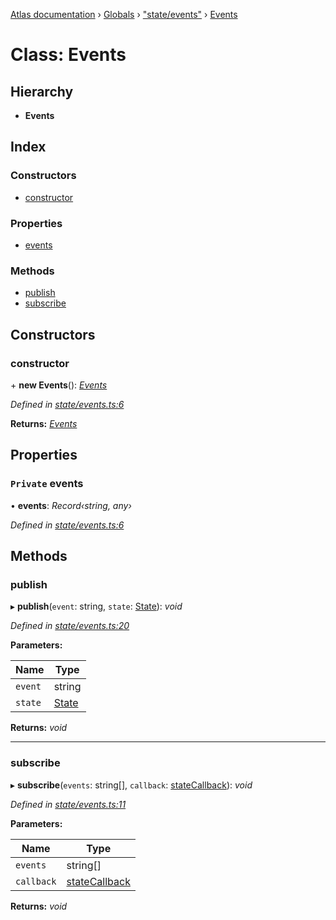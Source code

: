 [Atlas documentation](../README.md) › [Globals](../globals.md) › ["state/events"](../modules/_state_events_.md) › [Events](_state_events_.events.md)

# Class: Events

## Hierarchy

* **Events**

## Index

### Constructors

* [constructor](_state_events_.events.md#constructor)

### Properties

* [events](_state_events_.events.md#private-events)

### Methods

* [publish](_state_events_.events.md#publish)
* [subscribe](_state_events_.events.md#subscribe)

## Constructors

###  constructor

\+ **new Events**(): *[Events](_state_events_.events.md)*

*Defined in [state/events.ts:6](https://github.com/chronark/atlas/blob/b422706/src/state/events.ts#L6)*

**Returns:** *[Events](_state_events_.events.md)*

## Properties

### `Private` events

• **events**: *Record‹string, any›*

*Defined in [state/events.ts:6](https://github.com/chronark/atlas/blob/b422706/src/state/events.ts#L6)*

## Methods

###  publish

▸ **publish**(`event`: string, `state`: [State](../modules/_state_store_.md#state)): *void*

*Defined in [state/events.ts:20](https://github.com/chronark/atlas/blob/b422706/src/state/events.ts#L20)*

**Parameters:**

Name | Type |
------ | ------ |
`event` | string |
`state` | [State](../modules/_state_store_.md#state) |

**Returns:** *void*

___

###  subscribe

▸ **subscribe**(`events`: string[], `callback`: [stateCallback](../modules/_state_events_.md#statecallback)): *void*

*Defined in [state/events.ts:11](https://github.com/chronark/atlas/blob/b422706/src/state/events.ts#L11)*

**Parameters:**

Name | Type |
------ | ------ |
`events` | string[] |
`callback` | [stateCallback](../modules/_state_events_.md#statecallback) |

**Returns:** *void*
